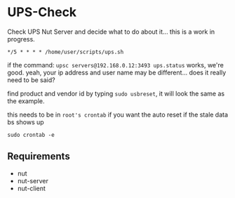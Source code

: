 # UPS-Check
Check UPS Nut Server and decide what to do about it... this is a work in progress.

```
*/5 * * * * /home/user/scripts/ups.sh
```
if the command: `upsc servers@192.168.0.12:3493 ups.status` works, we're good.
yeah, your ip address and user name may be different... does it really need to be said?

find product and vendor id by typing `sudo usbreset`, it will look the same as the example.

this needs to be in `root's crontab` if you want the auto reset if the stale data bs shows up
```
sudo crontab -e
```

## Requirements
- nut
- nut-server
- nut-client
